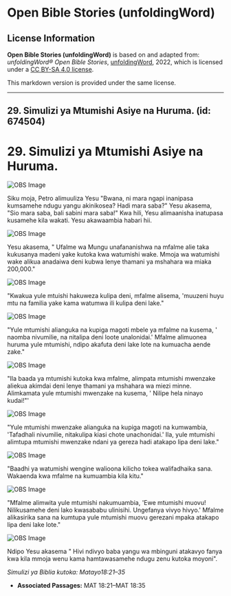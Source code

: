# Open Bible Stories (unfoldingWord)

## License Information

**Open Bible Stories (unfoldingWord)** is based on and adapted from: _unfoldingWord® Open Bible Stories_, [unfoldingWord](https://unfoldingword.org/utw), 2022, which is licensed under a [CC BY-SA 4.0 license](https://creativecommons.org/licenses/by-sa/4.0/legalcode.en).

This markdown version is provided under the same license.



--------------------------------

## 29. Simulizi ya Mtumishi Asiye na Huruma. (id: 674504)

29\. Simulizi ya Mtumishi Asiye na Huruma.
==========================================

![OBS Image](https://cdn.door43.org/obs/jpg/360px/obs-en-29-01.jpg)

Siku moja, Petro alimuuliza Yesu "Bwana, ni mara ngapi inanipasa kumsamehe ndugu yangu akinikosea? Hadi mara saba?" Yesu akasema, "Sio mara saba, bali sabini mara saba!" Kwa hili, Yesu alimaanisha inatupasa kusamehe kila wakati. Yesu akawaambia habari hii.

![OBS Image](https://cdn.door43.org/obs/jpg/360px/obs-en-29-02.jpg)

Yesu akasema, " Ufalme wa Mungu unafananishwa na mfalme alie taka kukusanya madeni yake kutoka kwa watumishi wake. Mmoja wa watumishi wake alikua anadaiwa deni kubwa lenye thamani ya mshahara wa miaka 200,000\."

![OBS Image](https://cdn.door43.org/obs/jpg/360px/obs-en-29-03.jpg)

"Kwakua yule mtuishi hakuweza kulipa deni, mfalme alisema, 'muuzeni huyu mtu na familia yake kama watumwa ili kulipa deni lake."

![OBS Image](https://cdn.door43.org/obs/jpg/360px/obs-en-29-04.jpg)

"Yule mtumishi alianguka na kupiga magoti mbele ya mfalme na kusema, ' naomba nivumilie, na nitalipa deni loote unalonidai.' Mfalme alimuonea huruma yule mtumishi, ndipo akafuta deni lake lote na kumuacha aende zake."

![OBS Image](https://cdn.door43.org/obs/jpg/360px/obs-en-29-05.jpg)

"Ila baada ya mtumishi kutoka kwa mfalme, alimpata mtumishi mwenzake aliekua akimdai deni lenye thamani ya mshahara wa miezi minne. Alimkamata yule mtumishi mwenzake na kusema, ' Nilipe hela ninayo kudai!"'

![OBS Image](https://cdn.door43.org/obs/jpg/360px/obs-en-29-06.jpg)

"Yule mtumishi mwenzake alianguka na kupiga magoti na kumwambia, 'Tafadhali nivumilie, nitakulipa kiasi chote unachonidai.' Ila, yule mtumishi alimtupa mtumishi mwenzake ndani ya gereza hadi atakapo lipa deni lake."

![OBS Image](https://cdn.door43.org/obs/jpg/360px/obs-en-29-07.jpg)

"Baadhi ya watumishi wengine walioona kilicho tokea walifadhaika sana. Wakaenda kwa mfalme na kumuambia kila kitu."

![OBS Image](https://cdn.door43.org/obs/jpg/360px/obs-en-29-08.jpg)

"Mfalme alimwita yule mtumishi nakumuambia, 'Ewe mtumishi muovu! Nilikusamehe deni lako kwasababu ulinisihi. Ungefanya vivyo hivyo.' Mfalme alikasirika sana na kumtupa yule mtumishi muovu gerezani mpaka atakapo lipa deni lake lote."

![OBS Image](https://cdn.door43.org/obs/jpg/360px/obs-en-29-09.jpg)

Ndipo Yesu akasema " Hivi ndivyo baba yangu wa mbinguni atakavyo fanya kwa kila mmoja wenu kama hamtawasamehe ndugu zenu kutoka moyoni".

*Simulizi ya Biblia kutoka: Matayo18:21–35*

* **Associated Passages:** MAT 18:21–MAT 18:35

